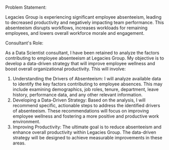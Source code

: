 Problem Statement:

Legacies Group is experiencing significant employee absenteeism, leading to decreased productivity and negatively impacting team performance. This absenteeism disrupts workflows, increases workloads for remaining employees, and lowers overall workforce morale and engagement.

Consultant's Role:

As a Data Scientist consultant, I have been retained to analyze the factors contributing to employee absenteeism at Legacies Group. My objective is to develop a data-driven strategy that will improve employee wellness and boost overall organizational productivity. This will involve:
1.	Understanding the Drivers of Absenteeism: I will analyze available data to identify the key factors contributing to employee absences. This may include examining demographics, job roles, tenure, department, leave history, performance data, and any other relevant information.
2.	Developing a Data-Driven Strategy: Based on the analysis, I will recommend specific, actionable steps to address the identified drivers of absenteeism. These recommendations will focus on improving employee wellness and fostering a more positive and productive work environment.
3.	Improving Productivity: The ultimate goal is to reduce absenteeism and enhance overall productivity within Legacies Group. The data-driven strategy will be designed to achieve measurable improvements in these areas.
